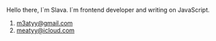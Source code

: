 Hello there, I\`m Slava. I\`m frontend developer and writing on JavaScript.

  1. m3atyy@gmail.com
  2. meatyy@icloud.com

<!---
mopqpqua/mopqpqua is a ✨ special ✨ repository because its `README.md` (this file) appears on your GitHub profile.
You can click the Preview link to take a look at your changes.
--->
